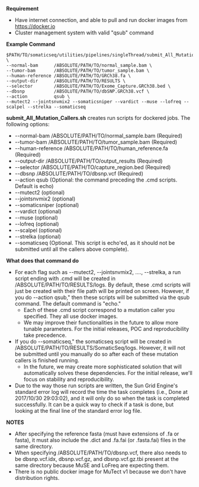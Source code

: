 **Requirement**
* Have internet connection, and able to pull and run docker images from https://docker.io
* Cluster management system with valid "qsub" command

**Example Command**
```
$PATH/TO/somaticseq/utilities/pipelines/singleThread/submit_All_Mutation_Callers.sh \
--normal-bam      /ABSOLUTE/PATH/TO/normal_sample.bam \
--tumor-bam       /ABSOLUTE/PATH/TO/tumor_sample.bam \
--human-reference /ABSOLUTE/PATH/TO/GRCh38.fa \
--output-dir      /ABSOLUTE/PATH/TO/RESULTS \
--selector        /ABSOLUTE/PATH/TO/Exome_Capture.GRCh38.bed \
--dbsnp           /ABSOLUTE/PATH/TO/dbSNP.GRCh38.vcf \
--action          qsub \
--mutect2 --jointsnvmix2 --somaticsniper --vardict --muse --lofreq --scalpel --strelka --somaticseq
```

**submit_All_Mutation_Callers.sh** creates run scripts for dockered jobs. The following options:
* --normal-bam /ABSOLUTE/PATH/TO/normal_sample.bam (Required)
* --tumor-bam /ABSOLUTE/PATH/TO/tumor_sample.bam (Required)
* --human-reference /ABSOLUTE/PATH/TO/human_reference.fa (Required)
* --output-dir /ABSOLUTE/PATH/TO/output_results (Required)
* --selector /ABSOLUTE/PATH/TO/capture_region.bed (Required)
* --dbsnp /ABSOLUTE/PATH/TO/dbsnp.vcf (Required)
* --action qsub (Optional: the command preceding the .cmd scripts. Default is echo)
* --mutect2 (optional)
* --jointsnvmix2 (optional)
* --somaticsniper (optional)
* --vardict (optional)
* --muse (optional)
* --lofreq (optional)
* --scalpel (optional)
* --strelka (optional)
* --somaticseq (Optional. This script is echo'ed, as it should not be submitted until all the callers above complete).

**What does that command do**
* For each flag such as --mutect2, --jointsnvmix2, ...., --strelka, a run script ending with .cmd will be created in /ABSOLUTE/PATH/TO/RESULTS/logs. By default, these .cmd scripts will just be created with their file path will be printed on screen. However, if you do --action qsub," then these scripts will be submitted via the qsub command. The default command is "echo."
  * Each of these .cmd script correspond to a mutation caller you specified. They all use docker images.
  * We may improve their functionalities in the future to allow more tunable parameters. For the initial releases, POC and reproducibility take precedence. 
* If you do --somaticseq," the somaticseq script will be created in /ABSOLUTE/PATH/TO/RESULTS/SomaticSeq/logs. However, it will not be submitted until you manually do so after each of these mutation callers is finished running. 
  * In the future, we may create more sophisticated solution that will automatically solves these dependencies. For the initial release, we'll focus on stability and reproducibility. 
* Due to the way those run scripts are written, the Sun Grid Engine's standard error log will record the time the task completes (i.e., Done at 2017/10/30 29:03:02), and it will only do so when the task is completed successfully. It can be a quick way to check if a task is done, but looking at the final line of the standard error log file. 

**NOTES**
* After specifying the reference fasta (must have extensions of .fa or fasta), it must also include the .dict and .fa.fai (or .fasta.fai) files in the same directory.
* When specifying /ABSOLUTE/PATH/TO/dbsnp.vcf, there also needs to be dbsnp.vcf.idx, dbsnp.vcf.gz, and dbsnp.vcf.gz.tbi present at the same directory because MuSE and LoFreq are expecting them.
* There is no public docker image for MuTect v1 because we don't have distribution rights.
